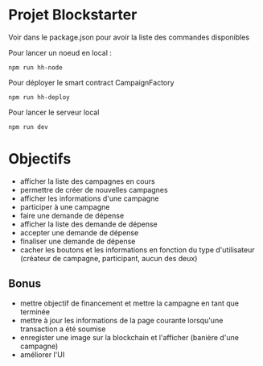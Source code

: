 # Projet Blockstarter
Voir dans le package.json pour avoir la liste des commandes disponibles

Pour lancer un noeud en local :
```
npm run hh-node
```

Pour déployer le smart contract CampaignFactory
```
npm run hh-deploy
```

Pour lancer le serveur local
```
npm run dev
```

# Objectifs
- afficher la liste des campagnes en cours
- permettre de créer de nouvelles campagnes
- afficher les informations d'une campagne
- participer à une campagne
- faire une demande de dépense
- afficher la liste des demande de dépense
- accepter une demande de dépense
- finaliser une demande de dépense
- cacher les boutons et les informations en fonction du type d'utilisateur (créateur de campagne, participant, aucun des deux)

## Bonus
- mettre objectif de financement et mettre la campagne en tant que terminée
- mettre à jour les informations de la page courante lorsqu'une transaction a été soumise
- enregister une image sur la blockchain et l'afficher (banière d'une campagne)
- améliorer l'UI